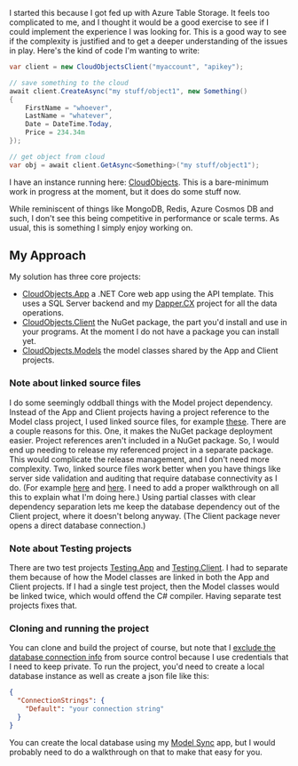 I started this because I got fed up with Azure Table Storage. It feels too complicated to me, and I thought it would be a good exercise to see if I could implement the experience I was looking for. This is a good way to see if the complexity is justified and to get a deeper understanding of the issues in play. Here's the kind of code I'm wanting to write:

```csharp
var client = new CloudObjectsClient("myaccount", "apikey");

// save something to the cloud
await client.CreateAsync("my stuff/object1", new Something() 
{
    FirstName = "whoever",
    LastName = "whatever",
    Date = DateTime.Today,
    Price = 234.34m
});

// get object from cloud
var obj = await client.GetAsync<Something>("my stuff/object1");
```
I have an instance running here: [CloudObjects](https://cloudobjects.azurewebsites.net/). This is a bare-minimum work in progress at the moment, but it does do some stuff now.

While reminiscent of things like MongoDB, Redis, Azure Cosmos DB and such, I don't see this being competitive in performance or scale terms. As usual, this is something I simply enjoy working on.


## My Approach
My solution has three core projects:
- [CloudObjects.App](https://github.com/adamfoneil/CloudObjects/tree/master/CloudObjects.App) a .NET Core web app using the API template. This uses a SQL Server backend and my [Dapper.CX](https://github.com/adamfoneil/Dapper.CX) project for all the data operations.
- [CloudObjects.Client](https://github.com/adamfoneil/CloudObjects/tree/master/CloudObjects.Client) the NuGet package, the part you'd install and use in your programs. At the moment I do not have a package you can install yet.
- [CloudObjects.Models](https://github.com/adamfoneil/CloudObjects/tree/master/CloudObjects.Models) the model classes shared by the App and Client projects.

### Note about linked source files
I do some seemingly oddball things with the Model project dependency. Instead of the App and Client projects having a project reference to the Model class project, I used linked source files, for example [these](https://github.com/adamfoneil/CloudObjects/blob/master/CloudObjects.Client/CloudObjects.Client.csproj#L15-L19). There are a couple reasons for this. One, it makes the NuGet package deployment easier. Project references aren't included in a NuGet package. So, I would end up needing to release my referenced project in a separate package. This would complicate the release management, and I don't need more complexity. Two, linked source files work better when you have things like server side validation and auditing that require database connectivity as I do. (For example [here](https://github.com/adamfoneil/CloudObjects/blob/master/CloudObjects.App/Models/Account_ext.cs#L15) and [here](https://github.com/adamfoneil/CloudObjects/blob/master/CloudObjects.App/Models/StoredObject_ext.cs). I need to add a proper walkthrough on all this to explain what I'm doing here.) Using partial classes with clear dependency separation lets me keep the database dependency out of the Client project, where it doesn't belong anyway. (The Client package never opens a direct database connection.)

### Note about Testing projects
There are two test projects [Testing.App](https://github.com/adamfoneil/CloudObjects/tree/master/Testing.App) and [Testing.Client](https://github.com/adamfoneil/CloudObjects/tree/master/Testing.Client). I had to separate them because of how the Model classes are linked in both the App and Client projects. If I had a single test project, then the Model classes would be linked twice, which would offend the C# compiler. Having separate test projects fixes that.

### Cloning and running the project
You can clone and build the project of course, but note that I [exclude the database connection info](https://github.com/adamfoneil/CloudObjects/blob/master/.gitignore#L341) from source control because I use credentials that I need to keep private. To run the project, you'd need to create a local database instance as well as create a json file like this:

```json
{
  "ConnectionStrings": {
    "Default": "your connection string"
  }
}
```
You can create the local database using my [Model Sync](http://www.aosoftware.net/modelSync.html) app, but I would probably need to do a walkthrough on that to make that easy for you.
